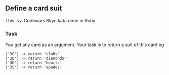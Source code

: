 ## Define a card suit

This is a Codewars 8kyu kata done in Ruby.

### Task

You get any card as an argument. Your task is to return a suit of this card eg

```text
('3C') -> return 'clubs'
('3D') -> return 'diamonds'
('3H') -> return 'hearts'
('3S') -> return 'spades'
```
